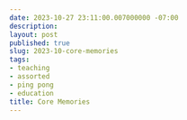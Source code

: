```yaml
---
date: 2023-10-27 23:11:00.007000000 -07:00
description:
layout: post
published: true
slug: 2023-10-core-memories
tags:
- teaching
- assorted
- ping pong
- education
title: Core Memories
---
```

